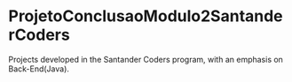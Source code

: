 # ProjetoConclusaoModulo2SantanderCoders
 Projects developed in the Santander Coders program, with an emphasis on Back-End(Java).
